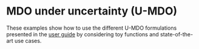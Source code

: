 <!--
 Copyright 2021 IRT Saint Exupéry, https://www.irt-saintexupery.com

 This work is licensed under the Creative Commons Attribution-ShareAlike 4.0
 International License. To view a copy of this license, visit
 http://creativecommons.org/licenses/by-sa/4.0/ or send a letter to Creative
 Commons, PO Box 1866, Mountain View, CA 94042, USA.
-->
# MDO under uncertainty (U-MDO)

These examples show
how to use the different U-MDO formulations presented in the [user guide](../../../user_guide/umdo/index.md)
by considering toy functions and state-of-the-art use cases.

